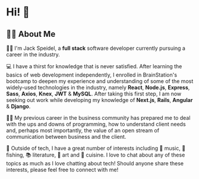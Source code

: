 # Hi! 👋

## 🙋‍♂️ About Me 
👨‍💻 I'm Jack Speidel, a **full stack** software developer currently pursuing a career in the industry. 

💻 I have a thirst for knowledge that is never satisfied. After learning the basics of web development independently, I enrolled in BrainStation's bootcamp to deepen my experience and understanding of some of the most widely-used technologies in the industry, namely **React**, **Node.js**, **Express**, **Sass**, **Axios**, **Knex**, **JWT** & **MySQL**. After taking this first step, I am now seeking out work while developing my knowledge of **Next.js**, **Rails**, **Angular** & **Django**.

👨‍💼 My previous career in the business community has prepared me to deal with the ups and downs of programming, how to understand client needs and, perhaps most importantly, the value of an open stream of communication between business and the client.

🌴 Outside of tech, I have a great number of interests including 🎸 music, 🎣 fishing, 📚 literature, 🎨 art and 
🍛 cuisine. I love to chat about any of these topics as much as I love chatting about tech! Should anyone share these interests, please feel free to connect with me!

<!--
**JackSpeidel/jackspeidel** is a ✨ _special_ ✨ repository because its `README.md` (this file) appears on your GitHub profile.

Here are some ideas to get you started:

- 🔭 I’m currently working on ...
- 🌱 I’m currently learning ...
- 👯 I’m looking to collaborate on ...
- 🤔 I’m looking for help with ...
- 💬 Ask me about ...
- 📫 How to reach me: ...
- 😄 Pronouns: ...
- ⚡ Fun fact: ...
-->

